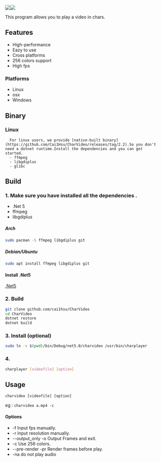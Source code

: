 ![](https://github.com/Cai1Hsu/CharVideo/workflows/CodeQL/badge.svg)![](https://github.com/Cai1Hsu/CharVideo/workflows/.NET/badge.svg)


This program allows you to play a video in chars.

## Features
   - High-performance
   - Eazy to use
   - Cross platforms
   - 256 colors support
   - High fps

### Platforms
   - Linux
   - osx
   - Windows

## Binary
   ### Linux
      For linux users, we provide [native-built binary](https://github.com/Cai1Hsu/CharVideo/releases/tag/2.2).So you don't need a dotnet runtime.Install the dependencies and you can get started.
      - ffmpeg
      - libgdiplus
      - glibc

## Build

### 1. Make sure you have installed all the dependencies .

   - .Net 5
   - ffmpeg
   - libgdiplus
   
   ##### Arch

   ```bash
sudo pacman -S ffmpeg libgdiplus git
   ```

   ##### Debian/Ubuntu

   ```bash
sudo apt install ffmpeg libgdiplus git
   ```
   
   #### Install .Net5
   [.Net5](https://dotnet.microsoft.com/download/dotnet/5.0)
   
### 2. Build

   ```bash
git clone github.com/cai1hsu/CharVideo
cd CharVideo
dotnet restore
dotnet build
   ```

### 3.  Install (optional) 

```bash
sudo ln -s $(pwd)/bin/Debug/net5.0/charvideo /usr/bin/charplayer
```

### 4.

```bash
charplayer [videofile] [option]
```


## Usage
   `charvideo [videofile] [option]`
   
   eg : `charvideo a.mp4 -c`
   
#### Options
   - -f Input fps manually.
   - -r Input resolution manually.
   - --output_only -o Output Frames and exit.
   - -c Use 256 colors.
   - --pre-render -pr Render frames before play.
   - -na do not play audio
